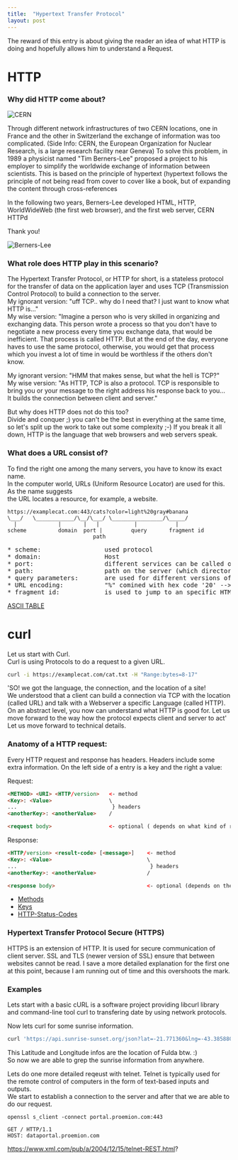 ```yaml
---
title:  "Hypertext Transfer Protocol"
layout: post
---
```


The reward of this entry is about giving the reader an idea of what HTTP is doing and hopefully allows him to understand a Request.
  

# HTTP

### Why did HTTP come about?

![CERN](https://upload.wikimedia.org/wikipedia/commons/b/b7/CERN_%28Film%29.jpg)

Through different network infrastructures of two CERN locations, one in France and the other in Switzerland the exchange of information was too complicated. (Side Info: CERN, the European Organization for Nuclear Research, is a large research facility near Geneva)
To solve this problem, in 1989 a physicist named "Tim Berners-Lee" proposed a project to his employer to simplify the worldwide exchange of information between scientists. This is based on the principle of hypertext (hypertext follows the principle of not being read from cover to cover like a book, but of expanding the content through cross-references

In the following two years, Berners-Lee developed HTML, HTTP, WorldWideWeb (the first web browser), and the first web server, CERN HTTPd

Thank you!

![Berners-Lee](https://upload.wikimedia.org/wikipedia/commons/9/9d/Sir_Tim_Berners-Lee.jpg)

### What role does HTTP play in this scenario?

The Hypertext Transfer Protocol, or HTTP for short, is a stateless protocol for the transfer of data on the application layer and uses TCP (Transmission Control Protocol) to build a connection to the server.  
My ignorant version: "uff TCP.. why do I need that? I just want to know what HTTP is..."  
My wise version: "Imagine a person who is very skilled in organizing and exchanging data. This person wrote a process so that you don't have to negotiate a new process every time you exchange data, that would be inefficient. That process is called HTTP. But at the end of the day, everyone haves to use the same protocol, otherwise, you would get that process which you invest a lot of time in would be worthless if the others don't know.  
  
My ignorant version: "HMM that makes sense, but what the hell is TCP?"  
My wise version: "As HTTP, TCP is also a protocol. TCP is responsible to bring you or your message to the right address his response back to you... It builds the connection between client and server."  
  
But why does HTTP does not do this too?  
Divide and conquer ;) you can't be the best in everything at the same time, so let's split up the work to take out some complexity ;-)
If you break it all down, HTTP is the language that web browsers and web servers speak.


### What does a URL consist of?

To find the right one among the many servers, you have to know its exact name.  
In the computer world, URLs (Uniform Resource Locator) are used for this. As the name suggests  
the URL locates a resource, for example, a website.  

 ```
 https://examplecat.com:443/cats?color=light%20gray#banana
 \___/   \____________/\__/\___/ \________________/\_____/
   |             |       |   |           |            |
scheme          domain  port |         query       fragment id
                            path
```
<pre>
* scheme:                 used protocol
* domain:                 Host
* port:                   different services can be called on each port (Defaults 80 for HTTP and 443 for HTTPS)
* path:                   path on the server (which directories to search for executable files)
* query parameters:       are used for different versions of a page
* URL encoding:           "%" comined with hex code '20' --> %20 --> [space]
* fragment id:            is used to jump to an specific HTML id
</pre>


[ASCII TABLE](https://upload.wikimedia.org/wikipedia/commons/1/1b/ASCII-Table-wide.svg)


# curl
Let us start with Curl.  
Curl is using Protocols to do a request to a given URL.

```bash
curl -i https://examplecat.com/cat.txt -H "Range:bytes=8-17"
```

'SO! we got the language, the connection, and the location of a site!  
We understood that a client can build a connection via TCP with the location (called URL) and talk with a Webserver a specific Language (called HTTP).  
On an abstract level, you now can understand what HTTP is good for. Let us move forward to the way how the protocol expects client and server to act'
Let us move forward to technical details.


### Anatomy of a HTTP request:

Every HTTP request and response has headers. Headers include some extra information.
On the left side of a entry is a key and the right a value:

Request:
``` HTML
<METHOD> <URI> <HTTP/version>   <- method
<Key>: <Value>                  \
...                              } headers
<anotherKey>: <anotherValue>    /

<request body>                  <- optional ( depends on what kind of request it is )
```

Response:
``` HTML
<HTTP/version> <result-code> [<message>]    <- method
<Key>: <Value>                              \
...                                          } headers
<anotherKey>: <anotherValue>                /

<response body>                             <- optional (depends on the Method of the request)
```

* [Methods](https://developer.mozilla.org/de/docs/Web/HTTP/Methods)
* [Keys](https://developer.mozilla.org/de/docs/Web/HTTP/Headers)
* [HTTP-Status-Codes](https://developer.mozilla.org/de/docs/Web/HTTP/Status)

### Hypertext Transfer Protocol Secure (HTTPS)

HTTPS is an extension of HTTP. It is used for secure communication of client server.
SSL and TLS (newer version of SSL) ensure that between websites cannot be read.
I save a more detailed explanation for the first one at this point, because I am running out of time and this overshoots the mark.

### Examples
Lets start with a basic cURL is a software project providing libcurl library and command-line tool curl to transfering date by using network protocols.

  
Now lets curl for some sunrise information.
```bash
curl 'https://api.sunrise-sunset.org/json?lat=-21.771360&lng=-43.385880' | json_pp
```
This Latitude and Longitude infos are the location of Fulda btw. :)  
So now we are able to grep the sunrise information from anywhere.  
  


Lets do one more detailed reqeust with telnet.
Telnet is typically used for the remote control of computers in the form of text-based inputs and outputs.  
We start to establish a connection to the server and after that we are able to do our request.  
```
openssl s_client -connect portal.proemion.com:443

GET / HTTP/1.1
HOST: dataportal.proemion.com
```


https://www.xml.com/pub/a/2004/12/15/telnet-REST.html?